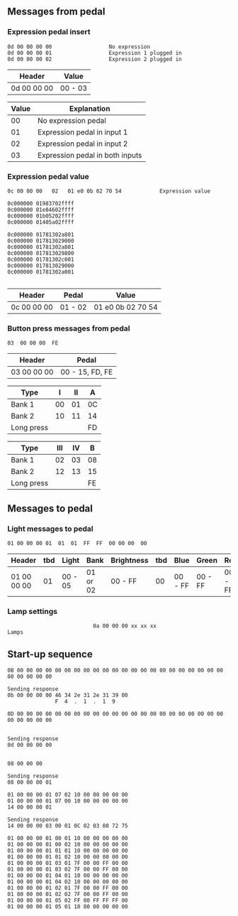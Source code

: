 
## Messages from pedal

### Expression pedal insert

```
0d 00 00 00 00					No expression
0d 00 00 00 01					Expression 1 plugged in
0d 00 00 00 02					Expression 2 plugged in
```

Header       |  Value           
-------------|----------
0d 00 00 00  |  00 - 03

Value | Explanation
------|--------------------------------
00    | No expression pedal
01    | Expression pedal in input 1
02    | Expression pedal in input 2
03    | Expression pedal in both inputs

### Expression pedal value

```
0c 00 00 00   02   01 e0 0b 02 70 54			Expression value

0c000000 01983702ffff
0c000000 01e84602ffff
0c000000 01b05202ffff
0c000000 01405a02ffff

0c000000 01781302a801
0c000000 017813029000
0c000000 01781302a801
0c000000 017813029800
0c000000 01781302c001
0c000000 017813029000
0c000000 01781302a001


```

Header       |  Pedal   | Value           
-------------|----------|------------------
0c 00 00 00  |  01 - 02 | 01 e0 0b 02 70 54



### Button press messages from pedal

```
03  00 00 00  FE
```

Header       |  Pedal           
-------------|------------------
03 00 00 00  |  00 - 15, FD, FE 



    
Type      |  **I**       |   **II**    |     **A**
-----------|----------|---------|-------
Bank 1     |  00      |   01    |     0C
Bank 2     |  10      |   11    |     14   
Long press |          |         |     FD  

Type      |  **III**     |  **IV**    |     **B**  
-----------|----------|---------|------- 
Bank 1     |  02      |   03    |     08   
Bank 2     |  12      |   13    |     15  
Long press |          |         |     FE 
    

## Messages to pedal

### Light messages to pedal

```
01 00 00 00 01  01  01  FF  FF  00 00 00  00
```

Header      | tbd |  Light   |  Bank      | Brightness | tbd | Blue    | Green   | Red     | tbd
------------|-----|----------|------------|------------|-----|---------|---------|---------|----
01 00 00 00 | 01  |  00 - 05 |   01 or 02 | 00 - FF    | 00  | 00 - FF | 00 - FF | 00 - FF | 00


### Lamp settings
                               0a 00 00 00 xx xx xx                             Lamps

## Start-up sequence
```
0B 00 00 00 00 00 00 00 00 00 00 00 00 00 00 00 00 00 00 00 00 00 00 00 00 00 00 00

Sending response 
0b 00 00 00 00 46 34 2e 31 2e 31 39 00
			   F  4  .  1  .  1  9

0D 00 00 00 00 00 00 00 00 00 00 00 00 00 00 00 00 00 00 00 00 00 00 00 00 00 00 00 


Sending response 
0d 00 00 00 00


08 00 00 00 

Sending response 
08 00 00 00 01

01 00 00 00 01 07 02 10 00 00 00 00 00 
01 00 00 00 01 07 00 10 00 00 00 00 00 
14 00 00 00 01 

Sending response 
14 00 00 00 03 00 01 0C 02 03 08 72 75

01 00 00 00 01 00 01 10 00 00 00 00 00 
01 00 00 00 01 00 02 10 00 00 00 00 00 
01 00 00 00 01 01 01 10 00 00 00 00 00 
01 00 00 00 01 01 02 10 00 00 00 00 00
01 00 00 00 01 03 01 7F 00 00 FF 00 00 
01 00 00 00 01 03 02 7F 00 00 FF 00 00 
01 00 00 00 01 04 01 10 00 00 00 00 00 
01 00 00 00 01 04 02 10 00 00 00 00 00 
01 00 00 00 01 02 01 7F 00 00 FF 00 00 
01 00 00 00 01 02 02 7F 00 00 FF 00 00 
01 00 00 00 01 05 02 FF 00 FF FF FF 00 
01 00 00 00 01 05 01 10 00 00 00 00 00


```
